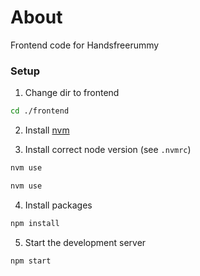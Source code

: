 # About

Frontend code for Handsfreerummy

### Setup

1. Change dir to frontend

```sh
cd ./frontend
```

2. Install [nvm](https://github.com/nvm-sh/nvm?tab=readme-ov-file#installing-and-updating)

3. Install correct node version (see `.nvmrc`)
```sh
nvm use
```

```sh
nvm use
```

4. Install packages

```sh
npm install
```

5. Start the development server

```sh
npm start
```
